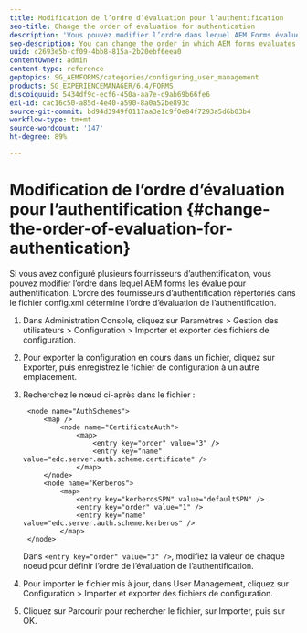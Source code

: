 ```yaml
---
title: Modification de l’ordre d’évaluation pour l’authentification
seo-title: Change the order of evaluation for authentication
description: 'Vous pouvez modifier l’ordre dans lequel AEM Forms évalue plusieurs fournisseurs d’authentification. '
seo-description: You can change the order in which AEM forms evaluates multiple authentication providers.
uuid: c2693e5b-cf09-4bb8-815a-2b20ebf6eea0
contentOwner: admin
content-type: reference
geptopics: SG_AEMFORMS/categories/configuring_user_management
products: SG_EXPERIENCEMANAGER/6.4/FORMS
discoiquuid: 5434df9c-ecf6-450a-aa7e-d9ab69b66fe6
exl-id: cac16c50-a85d-4e40-a590-8a0a52be893c
source-git-commit: bd94d3949f0117aa3e1c9f0e84f7293a5d6b03b4
workflow-type: tm+mt
source-wordcount: '147'
ht-degree: 89%

---
```


# Modification de l’ordre d’évaluation pour l’authentification {#change-the-order-of-evaluation-for-authentication}

Si vous avez configuré plusieurs fournisseurs d’authentification, vous pouvez modifier l’ordre dans lequel AEM forms les évalue pour authentification. L’ordre des fournisseurs d’authentification répertoriés dans le fichier config.xml détermine l’ordre d’évaluation de l’authentification.

1. Dans Administration Console, cliquez sur Paramètres > Gestion des utilisateurs > Configuration > Importer et exporter des fichiers de configuration.
1. Pour exporter la configuration en cours dans un fichier, cliquez sur Exporter, puis enregistrez le fichier de configuration à un autre emplacement.
1. Recherchez le nœud ci-après dans le fichier :

   ```as3
    <node name="AuthSchemes"> 
        <map />  
            <node name="CertificateAuth"> 
                <map> 
                    <entry key="order" value="3" />  
                    <entry key="name" value="edc.server.auth.scheme.certificate" />  
                </map> 
        </node> 
        <node name="Kerberos"> 
            <map> 
                <entry key="kerberosSPN" value="defaultSPN" />  
                <entry key="order" value="1" />  
                <entry key="name" value="edc.server.auth.scheme.kerberos" />  
            </map> 
    </node>
   ```

   Dans `<entry key="order" value="3" />`, modifiez la valeur de chaque noeud pour définir l’ordre de l’évaluation de l’authentification.

1. Pour importer le fichier mis à jour, dans User Management, cliquez sur Configuration > Importer et exporter des fichiers de configuration.
1. Cliquez sur Parcourir pour rechercher le fichier, sur Importer, puis sur OK.
